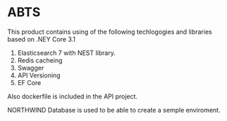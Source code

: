 # ABTS
This product contains using of the following techlogogies and libraries based on .NEY Core 3.1

  1. Elasticsearch 7 with NEST library.
  2. Redis cacheing
  3. Swagger
  4. API Versioning
  5. EF Core

Also dockerfile is included in the API project.

NORTHWIND Database is used to be able to create a semple enviroment.
